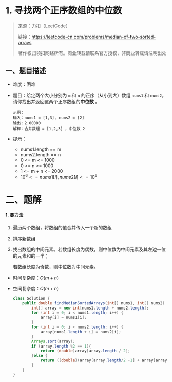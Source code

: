 # 1. 寻找两个正序数组的中位数

> 来源：力扣（LeetCode）
>
> 链接：https://leetcode-cn.com/problems/median-of-two-sorted-arrays
>
> 著作权归领扣网络所有。商业转载请联系官方授权，非商业转载请注明出处

## 一、题目描述

- 难度：困难

- 题目：给定两个大小分别为 `m` 和 `n` 的正序（从小到大）数组 `nums1` 和 `nums2`。请你找出并返回这两个正序数组的**中位数** 。

  ```
  示例：
  输入：nums1 = [1,3], nums2 = [2]
  输出：2.00000
  解释：合并数组 = [1,2,3] ，中位数 2
  ```

- 提示：

  - nums1.length == m
  - nums2.length == n
  - 0 <= m <= 1000
  - 0 <= n <= 1000
  - 1 <= m + n <= 2000
  - $10^6 <= nums1[i], nums2[i] <= 10^6$



# 二、题解

#### 1. 暴力法

1. 遍历两个数组，将数组的值合并传入一个新的数组

2. 排序新数组

3. 找出数组的中间元素。若数组长度为偶数，则中位数为中间元素及其左边一位的元素和的一半；

   若数组长度为奇数，则中位数为中间元素。

- 时间复杂度：$O(m+n)$

- 空间复杂度：$O(m+n)$

  ```java
  class Solution {
      public double findMedianSortedArrays(int[] nums1, int[] nums2) {
          int[] array = new int[nums1.length + nums2.length];
          for (int i = 0; i < nums1.length; i++) {
              array[i] = nums1[i];
          }
          for (int i = 0; i < nums2.length; i++) {
              array[nums1.length + i] = nums2[i];
          }
          Arrays.sort(array);
          if (array.length %2 == 1){
              return (double)array[array.length / 2];
          }else {
              return ((double)(array[array.length/2 -1] + array[array.length / 2])) / 2;
          }
      }
  }
  ```